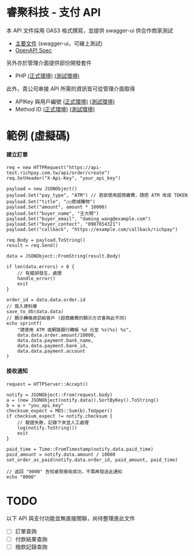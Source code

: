 # 睿聚科技 - 支付 API

本 API 文件採用 OAS3 格式撰寫，並提供 swagger-ui 供合作商家測試

- [主要文件](https://api-test.richpay.com.tw/doc/) (swagger-ui，可線上測試)
- [OpenAPI Spec](https://raw.githubusercontent.com/RichPay/api-libs/master/richpay-api.yaml)

另外亦於管理介面提供部份開發套件

- PHP [(正式環境)](https://bo.richpay.com.tw/client-libs/php) [(測試環境)](https://bo-test.richpay.com.tw/client-libs/php)

此外，貴公司串接 API 所需的資訊皆可從管理介面取得

- APIKey 與用戶編號 [(正式環境)](https://bo.richpay.com.tw/me) [(測試環境)](https://bo-test.richpay.com.tw/me)
- Method ID [(正式環境)](https://bo.richpay.com.tw/method/list_mine) [(測試環境)](https://bo-test.richpay.com.tw/method/list_mine)

# 範例 (虛擬碼)

#### 建立訂單

```
req = new HTTPRequest("https://api-test.richpay.com.tw/api/order/create")
req.SetHeader("X-Api-Key", "your_api_key")

payload = new JSONObject()
payload.Set("pay_type", "ATM") // 若欲使用超商繳費，請把 ATM 改成 TOKEN
payload.Set("title", "○○商城購物")
payload.Set("amount", amount * 10000)
payload.Set("buyer_name", "王大明")
payload.Set("buyer_email", "daming_wang@example.com")
payload.Set("buyer_contect", "0987654321")
payload.Set("callback", "https://example.com/callback/richpay")

req.Body = payload.ToString()
result = req.Send()

data = JSONObject::FromString(result.Body)

if len(data.errors) > 0 {
    // 有錯誤發生，處理
    handle_error()
    exit
}

order_id = data.data.order.id
// 寫入資料庫
save_to_db(data.data)
// 顯示轉帳資訊給客戶 (超商繳費的顯示方式會與此不同)
echo sprintf(
    "請使用 ATM 或網路銀行轉帳 %d 元至 %s(%s) %s",
    data.data.order.amount/10000,
    data.data.payment.bank_name,
    data.data.payment.bank_id,
    data.data.payment.account
)
```

#### 接收通知

```
request = HTTPServer::Accept()

notify = JSONObject::From(request.body)
a = (new JSONObject(notify.data)).SortByKey().ToString()
b = a + "you_api_key"
checksum_expect = MD5::Sum(b).ToUpper()
if checksum_expect != notify.checksum {
    // 驗證失敗，記錄下來並人工處理
    log(notify.ToString())
    exit
}

paid_time = Time::FromTimestamp(notify.data.paid_time)
paid_amount = notify.data.amount / 10000
set_order_as_paid(notify.data.order_id, paid_amount, paid_time)

// 返回 "0000" 告知睿聚接收成功，不需再發送此通知
echo "0000"
```

# TODO

以下 API 與支付功能並無直接關聯，尚待整理進此文件

- [ ] 訂單查詢
- [ ] 付款結果查詢
- [ ] 撥款記錄查詢
